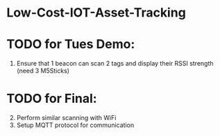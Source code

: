 # Low-Cost-IOT-Asset-Tracking

# TODO for Tues Demo:
1. Ensure that 1 beacon can scan 2 tags and display their RSSI strength (need 3 M5Sticks)

# TODO for Final: 
2. Perform similar scanning with WiFi
3. Setup MQTT protocol for communication